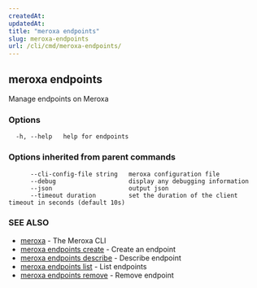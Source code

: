 ```yaml
---
createdAt: 
updatedAt: 
title: "meroxa endpoints"
slug: meroxa-endpoints
url: /cli/cmd/meroxa-endpoints/
---
```

## meroxa endpoints

Manage endpoints on Meroxa

### Options

```
  -h, --help   help for endpoints
```

### Options inherited from parent commands

```
      --cli-config-file string   meroxa configuration file
      --debug                    display any debugging information
      --json                     output json
      --timeout duration         set the duration of the client timeout in seconds (default 10s)
```

### SEE ALSO

* [meroxa](/cli/cmd/meroxa/)	 - The Meroxa CLI
* [meroxa endpoints create](/cli/cmd/meroxa-endpoints-create/)	 - Create an endpoint
* [meroxa endpoints describe](/cli/cmd/meroxa-endpoints-describe/)	 - Describe endpoint
* [meroxa endpoints list](/cli/cmd/meroxa-endpoints-list/)	 - List endpoints
* [meroxa endpoints remove](/cli/cmd/meroxa-endpoints-remove/)	 - Remove endpoint

